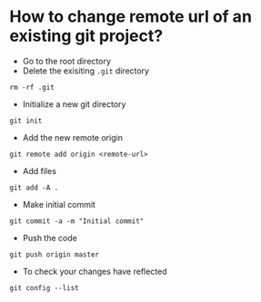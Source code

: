# How to change remote url of an existing git project?

- Go to the root directory
- Delete the exisiting ```.git``` directory
```
rm -rf .git
```
- Initialize a new git directory
```
git init
```
- Add the new remote origin
```
git remote add origin <remote-url>
```
- Add files
```
git add -A .
```
- Make initial commit
```
git commit -a -m "Initial commit"
```
- Push the code
```
git push origin master
```
- To check your changes have reflected 
```
git config --list
```
